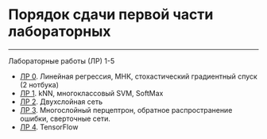 # Порядок сдачи первой части лабораторных
----------------------------

Лабораторные работы (ЛР) 1-5

- [ЛР 0](https://github.com/Daikon46/AISys_SamU/blob/main/Labs2-DL/lab_0). Линейная регрессия, МНК, стохастический градиентный спуск (2 нотбука)
- [ЛР 1](https://github.com/Daikon46/AISys_SamU/blob/main/Labs2-DL/lab_1-2/assignment1.ipynb). kNN, многоклассовый SVM, SoftMax
- [ЛР 2](https://github.com/Daikon46/AISys_SamU/blob/main/Labs2-DL/lab_1-2/assignment2.ipynb). Двухслойная сеть
- [ЛР 3](https://github.com/Daikon46/AISys_SamU/blob/main/Labs2-DL/lab_3/assignment3.ipynb). Многослойный перцептрон, обратное распространение ошибки, сверточные сети. 
- [ЛР 4](https://github.com/Daikon46/AISys_SamU/blob/main/Labs2-DL/lab_4/assignment4.ipynb). TensorFlow 
